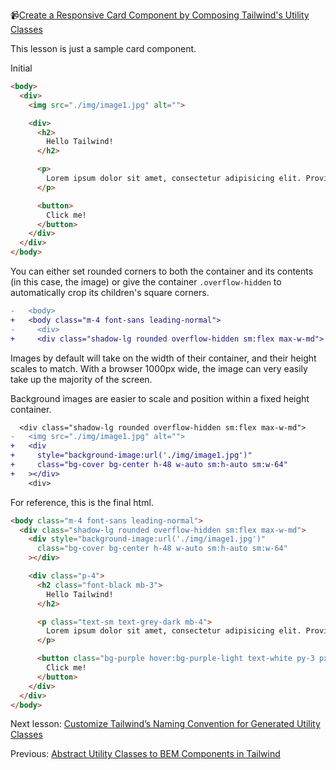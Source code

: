 📹[Create a Responsive Card Component by Composing Tailwind's Utility Classes](https://egghead.io/lessons/tailwind-create-a-responsive-card-component-by-composing-tailwind-s-utility-classes)

This lesson is just a sample card component.

Initial
```html
<body>
  <div>
    <img src="./img/image1.jpg" alt="">

    <div>
      <h2>
        Hello Tailwind! 
      </h2>

      <p>
        Lorem ipsum dolor sit amet, consectetur adipisicing elit. Provident ipsum debitis cum maiores, laboriosam doloribus deleniti quas voluptates labore eum.
      </p>

      <button>
        Click me!
      </button>
    </div>
  </div>
</body>
```

You can either set rounded corners to both the container and its contents (in this case, the image) or give the container `.overflow-hidden` to automatically crop its children's square corners.

```diff
-   <body>
+   <body class="m-4 font-sans leading-normal">
-     <div>
+     <div class="shadow-lg rounded overflow-hidden sm:flex max-w-md">
```

Images by default will take on the width of their container, and their height scales to match. With a browser 1000px wide, the image can very easily take up the majority of the screen.

Background images are easier to scale and position within a fixed height container.

```diff
  <div class="shadow-lg rounded overflow-hidden sm:flex max-w-md">
-   <img src="./img/image1.jpg" alt="">
+   <div
+     style="background-image:url('./img/image1.jpg')"
+     class="bg-cover bg-center h-48 w-auto sm:h-auto sm:w-64"
+   ></div>
    <div>
```

For reference, this is the final html.

```html
<body class="m-4 font-sans leading-normal">
  <div class="shadow-lg rounded overflow-hidden sm:flex max-w-md">
    <div style="background-image:url('./img/image1.jpg')"
      class="bg-cover bg-center h-48 w-auto sm:h-auto sm:w-64"
    ></div>

    <div class="p-4">
      <h2 class="font-black mb-3">
        Hello Tailwind!
      </h2>

      <p class="text-sm text-grey-dark mb-4">
        Lorem ipsum dolor sit amet, consectetur adipisicing elit. Provident ipsum debitis cum maiores, laboriosam doloribus deleniti quas voluptates labore eum.
      </p>

      <button class="bg-purple hover:bg-purple-light text-white py-3 px-6 font-bold rounded-full mt-1 mb-2">
        Click me!
      </button>
    </div>
  </div>
</body>
```

Next lesson: [Customize Tailwind’s Naming Convention for Generated Utility Classes](https://egghead.io/lessons/tailwind-customize-tailwind-s-naming-convention-for-generated-utility-classes)

Previous: [Abstract Utility Classes to BEM Components in Tailwind](https://egghead.io/lessons/tailwind-abstract-utility-classes-to-bem-components-in-tailwind)